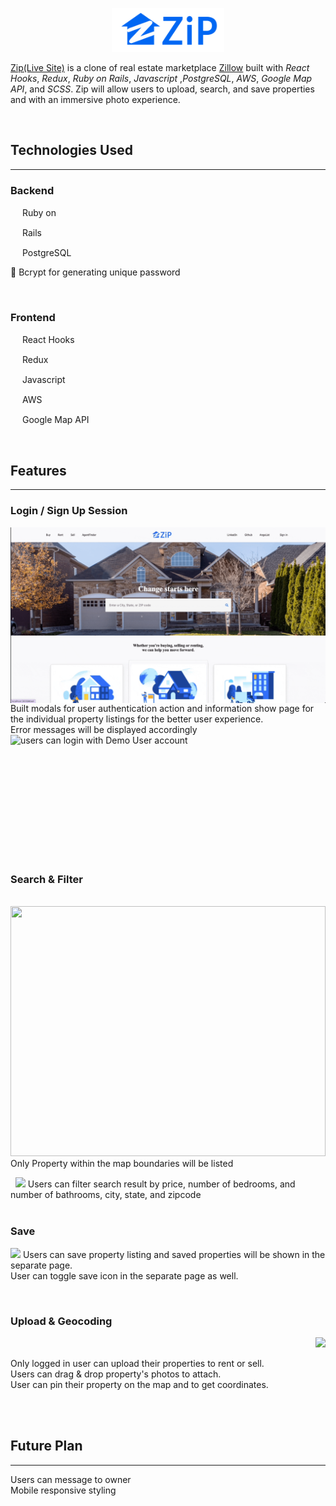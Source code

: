 <p align="center">
  <img width="180" height="70" src="https://github.com/juliajykim/ZipHook/blob/main/app/assets/images/logo.png">
</p>

[Zip(Live Site)](https://ziphook.herokuapp.com/#/) is a clone of real estate marketplace [Zillow](https://www.zillow.com/) built with _React Hooks_, _Redux_, _Ruby on Rails_, _Javascript_ ,_PostgreSQL_, _AWS_, _Google Map API_, and _SCSS_.
Zip will allow users to upload, search, and save properties and with an immersive photo experience.

&nbsp;

## Technologies Used

---

### Backend

<p align="left">
 <img width="15" height="15" src="https://cdn.jsdelivr.net/gh/devicons/devicon/icons/ruby/ruby-original.svg"> Ruby on 
</p>
<p align="left">
  <img width="15" height="15" src="https://cdn.jsdelivr.net/gh/devicons/devicon/icons/rails/rails-plain.svg"> Rails
</p>
<p align="left">
  <img width="15" height="15" src="https://cdn.jsdelivr.net/gh/devicons/devicon/icons/postgresql/postgresql-original.svg"> PostgreSQL
</p>
<p align="left">
   🔐  Bcrypt for generating unique password
</p>

&nbsp;

### Frontend

<p align="left">
  <img width="15" height="15" src="https://cdn.jsdelivr.net/gh/devicons/devicon/icons/react/react-original.svg"> React Hooks
</p>
<p align="left">
  <img width="15" height="15" src="https://cdn.jsdelivr.net/gh/devicons/devicon/icons/redux/redux-original.svg"> Redux
</p>
<p align="left">
  <img width="15" height="15" src="https://cdn.jsdelivr.net/gh/devicons/devicon/icons/javascript/javascript-plain.svg"> Javascript
</p>
<p align="left">
  <img width="15" height="15" src="https://cdn.jsdelivr.net/gh/devicons/devicon/icons/amazonwebservices/amazonwebservices-original.svg"> AWS
</p>
<p align="left">
  <img width="15" height="15" src="https://cdn.jsdelivr.net/gh/devicons/devicon/icons/google/google-original.svg"> Google Map API
</p>

&nbsp;

## Features

---

### Login / Sign Up Session

<p align="left">
 <img align="left" src='https://github.com/juliajykim/ZipHook/blob/main/session.gif'> 

Built modals for user authentication action and information show page for the individual property listings for the better user experience. 
<br>
Error messages will be displayed accordingly
<br>
users can login with Demo User account
&nbsp;
<img align="left" src='https://github.com/juliajykim/ZipHook/blob/main/modal.gif'>


<br><br><br><br><br><br><br>

\
&nbsp;

### Search & Filter
&nbsp;
<img width="100%" height="400" src='https://github.com/juliajykim/ZipHook/blob/main/bound.gif'>
Only Property within the map boundaries will be listed

&nbsp;
<img src='https://github.com/juliajykim/ZipHook/blob/main/main.gif'>
Users can filter search result by price, number of bedrooms, and number of bathrooms, city, state, and zipcode
\
&nbsp;

### Save
<img src="https://github.com/juliajykim/ZipHook/blob/main/saves.gif"> 
Users can save property listing and saved properties will be shown in the separate page. 
<br>
User can toggle save icon in the separate page as well.

&nbsp;

### Upload & Geocoding

<p align="right">
  <img src="https://github.com/juliajykim/ZipHook/blob/main/upload.gif"> 
</p>
Only logged in user can upload their properties to rent or sell.
<br> Users can drag & drop property's photos to attach.
<br> User can pin their property on the map and to get coordinates.

\
&nbsp;

## Future Plan

---

Users can message to owner
<br>
Mobile responsive styling
